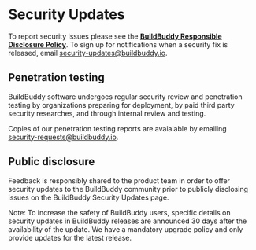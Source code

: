 # Security Updates

To report security issues please see the **[BuildBuddy Responsible Disclosure Policy](security-vulnerability-report)**. To sign up for notifications when a security fix is released, email security-updates@buildbuddy.io.

## Penetration testing

BuildBuddy software undergoes regular security review and penetration testing by organizations preparing for deployment, by paid third party security researches, and through internal review and testing.

Copies of our penetration testing reports are avaialable by emailing security-requests@buildbuddy.io.

## Public disclosure

Feedback is responsibly shared to the product team in order to offer security updates to the BuildBuddy community prior to publicly disclosing issues on the BuildBuddy Security Updates page.

Note: To increase the safety of BuildBuddy users, specific details on security updates in BuildBuddy releases are announced 30 days after the availability of the update. We have a mandatory upgrade policy and only provide updates for the latest release.
